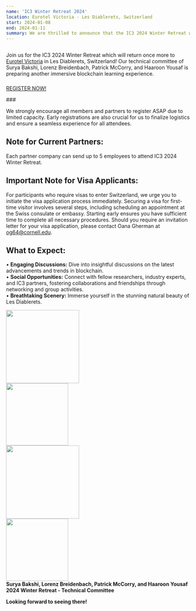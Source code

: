 ```yaml
---
name: 'IC3 Winter Retreat 2024'
location: Eurotel Victoria - Les Diablerets, Switzerland
start: 2024-01-08
end: 2024-01-11
summary: We are thrilled to announce that the IC3 2024 Winter Retreat will once again take place in the picturesque surroundings of Les Diablerets, Switzerland! After the tremendous success of our previous retreats, we are excited to continue this tradition in the Swiss Alps. See IC3 2023 Winter Retreat <a href="https://www.initc3.org/events/2023-01-15-ic3-winter-retreat-2023">here</a>.
---
```


<div class="ui piled segment">
  <img class="ui centered image" src="../images/events/WinterRetreat2024/ic3 logo new.png" alt="" />
</div>

Join us for the IC3 2024 Winter Retreat which will return once more to <a href="https://www.eurotel-victoria.ch/en">Eurotel Victoria</a> in Les Diablerets, Switzerland! Our technical committee of Surya Bakshi, Lorenz Breidenbach, Patrick McCorry, and Haaroon Yousaf is preparing another immersive blockchain learning experience. 

### <p align="center">
  <a href="https://docs.google.com/forms/d/e/1FAIpQLSdVjC4tavFO15DNs4JN7kdDZDtPDqtlJFr9372d0rKJjmSgFg/viewform?usp=sharing">REGISTER NOW!</a>
</p> ###

We strongly encourage all members and partners to register ASAP due to limited capacity. Early registrations are also crucial for us to finalize logistics and ensure a seamless experience for all attendees.


## Note for Current Partners: ##
Each partner company can send up to 5 employees to attend IC3 2024 Winter Retreat.

## Important Note for Visa Applicants: ##
For participants who require visas to enter Switzerland, we urge you to initiate the visa application process immediately. Securing a visa for first-time visitor involves several steps, including scheduling an appointment at the Swiss consulate or embassy. Starting early ensures you have sufficient time to complete all necessary procedures. Should you require an invitation letter for your visa application, please contact Oana Gherman at <a href="mailto:og64@cornell.edu">og64@cornell.edu</a>.

## What to Expect: ##
• <strong>Engaging Discussions:</strong> Dive into insightful discussions on the latest advancements and trends in blockchain. <br>
• <strong>Social Opportunities:</strong> Connect with fellow researchers, industry experts, and IC3 partners, fostering collaborations and friendships through networking and group activities. <br>
• <strong>Breathtaking Scenery:</strong> Immerse yourself in the stunning natural beauty of Les Diablerets. </br>


<div class="ui center aligned basic segment">
  <div class="ui centered image">
    <img class="ui image" src="../images/events/WinterRetreat2024/bakshi.png" alt="" width="200"/>
  </div>
  <div class="ui centered image">
    <img class="ui image" src="../images/events/WinterRetreat2024/lorenz.jpg" alt="" width="170"/>
  </div>
  <div class="ui centered image">
    <img class="ui image" src="../images/events/WinterRetreat2024/paddy.jpg" alt="" width="200"/>
  </div>
  <div class="ui centered image">
    <img class="ui image" src="../images/events/WinterRetreat2024/haaroon.jpg" alt="" width="170"/>
  </div>
  <div class="ui bottom attached message">
    <strong>Surya Bakshi, Lorenz Breidenbach, Patrick McCorry, and Haaroon Yousaf<br> 
	    2024 Winter Retreat - Technical Committee</strong><br>
  </div>
</div>  


<strong>Looking forward to seeing there!</strong>
